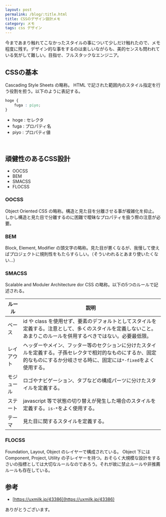 ```yaml
---
layout: post
permalink: /blog/:title.html
title: CSSのデザイン設計メモ
category: メモ
tags: css デザイン
---
```


今まであまり触れてこなかったスタイルの事について少しだけ触れたので、メモ程度に残す。デザイン的な事をするのは楽しいながらも、美的センスも問われている気がして難しい。目指せ、フルスタックなエンジニア。
<!--more-->

## CSSの基本
Cascading Style Sheets の略称。 HTML で記された範囲内のスタイル指定を行う役割を担う。以下のように表記する。

```css
hoge {
    fuga : piyo;
}
```

* hoge  : セレクタ
* fuga  : プロパティ名
* piyo  : プロパティ値

<br>

## 頑健性のあるCSS設計

* OOCSS
* BEM
* SMACSS
* FLOCSS

### OOCSS
Object Oriented CSS の略称。構造と見た目を分離させる事が複雑化を抑止。しかし構造と見た目で分離するのに困難で曖昧なプロパティを扱う際の注意が必要。

### BEM
Block, Element, Modifier の頭文字の略称。見た目が悪くなるが、我慢して使えばプロジェクトに規則性をもたらすらしい。（そういわれるとあまり使いたくない...）

### SMACSS
Scalable and Moduler Architecture dor CSS の略称。以下の5つのルールで記述される。

| ルール | 説明 |
|----|----|
| ベース |  id や class を使用せず、要素のデフォルトとしてスタイルを定義する。注意として、多くのスタイルを定義しないこと。あまりこのルールを併用するべきではない。必要最低限。 |
| レイアウト | ヘッダーやメイン、フッター等のセクションに分けたスタイルを定義する。子孫セレクタで相対的なものにするか、固定的なものにするか分岐させる時に、固定には`*-fixed`をよく使用する。 |
| モジュール | ロゴやナビゲーション、タブなどの構成パーツに分けたスタイルを定義する。 |
| ステート |  javascript 等で状態の切り替えが発生した場合のスタイルを定義する。`is-*`をよく使用する。 |
| テーマ | 見た目に関するスタイルを定義する。 |

### FLOCSS
Foundation, Layout, Object のレイヤーで構成されている。 Object 下には Component, Project, Utility の子レイヤーを持つ。おそらく大規模な設計をするさいの指標としては大切なルールなのであろう。それが故に禁止ルールや非推薦ルールも存在している。

## 参考

* [https://uxmilk.jp/43386](https://uxmilk.jp/43386)

ありがとうございます。

